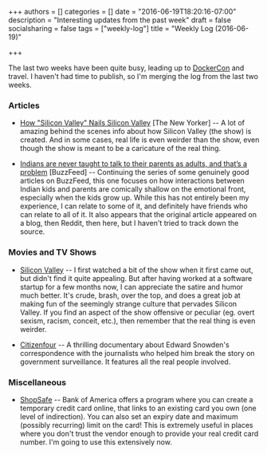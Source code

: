 +++
authors = []
categories = []
date = "2016-06-19T18:20:16-07:00"
description = "Interesting updates from the past week"
draft = false
socialsharing = false
tags = ["weekly-log"]
title = "Weekly Log (2016-06-19)"

+++

The last two weeks have been quite busy, leading up to [DockerCon](http://2016.dockercon.com/) and travel. I haven't had time to publish, so I'm merging the log from the last two weeks.

### Articles

- [How "Silicon Valley" Nails Silicon Valley](http://www.newyorker.com/culture/culture-desk/how-silicon-valley-nails-silicon-valley) [The New Yorker] -- A lot of amazing behind the scenes info about how Silicon Valley (the show) is created. And in some cases, real life is even weirder than the show, even though the show is meant to be a caricature of the real thing.

- [Indians are never taught to talk to their parents as adults, and that’s a problem](https://www.buzzfeed.com/devangp/aavite-rovay-nai?utm_term=.wy3e0EKJo#.eiYYn8x4) [BuzzFeed] -- Continuing the series of some genuinely good articles on BuzzFeed, this one focuses on how interactions between Indian kids and parents are comically shallow on the emotional front, especially when the kids grow up. While this has not entirely been my experience, I can relate to some of it, and definitely have friends who can relate to all of it. It also appears that the original article appeared on a blog, then Reddit, then here, but I haven't tried to track down the source.

### Movies and TV Shows
- [Silicon Valley](http://www.imdb.com/title/tt2575988/) -- I first watched a bit of the show when it first came out, but didn't find it quite appealing. But after having worked at a software startup for a few months now, I can appreciate the satire and humor much better. It's crude, brash, over the top, and does a great job at making fun of the seemingly strange culture that pervades Silicon Valley. If you find an aspect of the show offensive or peculiar (eg. overt sexism, racism, conceit, etc.), then remember that the real thing is even weirder.

- [Citizenfour](http://www.imdb.com/title/tt4044364/) -- A thrilling documentary about Edward Snowden's correspondence with the journalists who helped him break the story on government surveillance. It features all the real people involved.

### Miscellaneous

- [ShopSafe](https://www.bankofamerica.com/privacy/accounts-cards/shopsafe.go) -- Bank of America offers a program where you can create a temporary credit card online, that links to an existing card you own (one level of indirection). You can also set an expiry date and maximum (possibly recurring) limit on the card! This is extremely useful in places where you don't trust the vendor enough to provide your real credit card number. I'm going to use this extensively now.